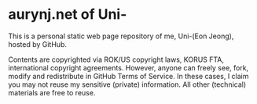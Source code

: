 aurynj.net of Uni-
==================

This is a personal static web page repository of me, Uni-(Eon Jeong), hosted by GitHub.

Contents are copyrighted via ROK/US copyright laws, KORUS FTA, international copyright agreements. However, anyone can freely see, fork, modify and redistribute in GitHub Terms of Service. In these cases, I claim you may not reuse my sensitive (private) information. All other (technical) materials are free to reuse.
